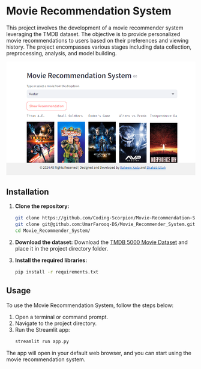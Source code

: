 
# Movie Recommendation System

This project involves the development of a movie recommender system leveraging the TMDB dataset. The objective is to provide personalized movie recommendations to users based on their preferences and viewing history. The project encompasses various stages including data collection, preprocessing, analysis, and model building.


![Movie recommendation system](./Dashboard.PNG)

## Installation

1. **Clone the repository:**
    ```bash
    git clone https://github.com/Coding-Scorpion/Movie-Recommendation-System-Using-Machine-Learning.git
    git clone git@github.com:UmarFarooq-DS/Movie_Recommender_System.git
    cd Movie_Recommender_System/
    ```

2. **Download the dataset:**
   Download the [TMDB 5000 Movie Dataset](https://www.kaggle.com/tmdb/tmdb-movie-metadata) and place it in the project directory folder.
  

3. **Install the required libraries:**
    ```bash
    pip install -r requirements.txt
    ```

## Usage

To use the Movie Recommendation System, follow the steps below:

1. Open a terminal or command prompt.
2. Navigate to the project directory.
3. Run the Streamlit app:
    ```bash
    streamlit run app.py
    ```

The app will open in your default web browser, and you can start using the movie recommendation system.

